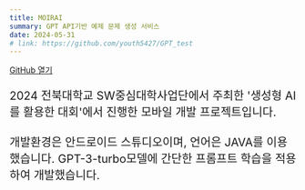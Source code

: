 ```yaml
---
title: MOIRAI
summary: GPT API기반 예제 문제 생성 서비스
date: 2024-05-31
# link: https://github.com/youth5427/GPT_test
---
```


[GitHub 열기](https://github.com/youth5427/GPT_test)

<p style="font-size: 20px;">
2024 전북대학교 SW중심대학사업단에서 주최한 '생성형 AI를 활용한 대회'에서 진행한 모바일 개발 프로젝트입니다.
<br><br>
개발환경은 안드로이드 스튜디오이며, 언어은 JAVA를 이용했습니다.
GPT-3-turbo모델에 간단한 프롬프트 학습을 적용하여 개발했습니다.
<br><br>
</p>
